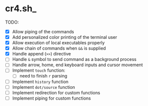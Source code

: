 # cr4.sh_

TODO:

- [x] Allow piping of the commands
- [x] Add personalized color printing of the terminal user
- [x] Allow execution of local executables properly
- [x] Allow chain of commands when `&&` is supplied
- [x] Handle append (`>>`) directive
- [ ] Handle `&` symbol to send command as a background process
- [ ] Handle arrow, home, end keyboard inputs and cursor movement
- [ ] Implement `touch` function:
    - [ ] need to finish `r` parsing
- [ ] Implement `history` function
- [ ] Implement `dot/source` function
- [ ] Implement redirection for custom functions
- [ ] Implement piping for custom functions